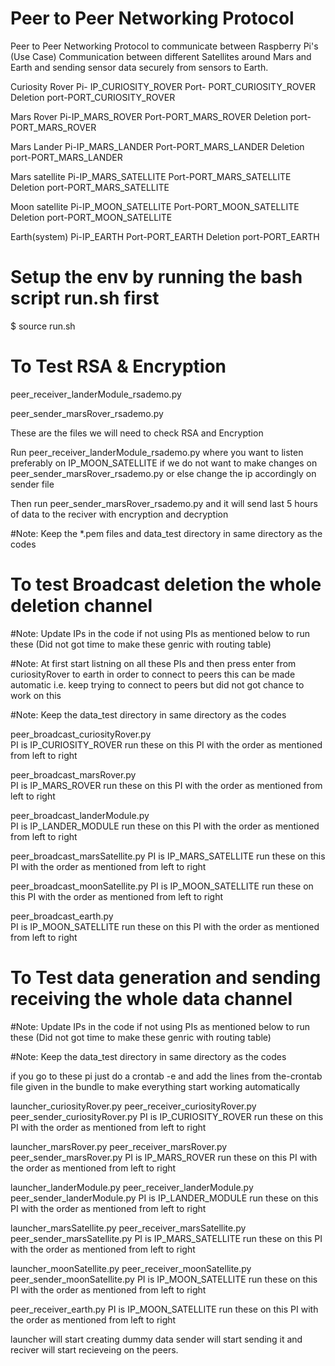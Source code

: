 # Peer to Peer Networking Protocol 

Peer to Peer Networking Protocol to communicate between Raspberry Pi's (Use Case) Communication between different Satellites around Mars and Earth and sending sensor data securely from sensors to Earth.

Curiosity Rover
Pi- IP_CURIOSITY_ROVER 
Port- PORT_CURIOSITY_ROVER
Deletion port-PORT_CURIOSITY_ROVER

Mars Rover
Pi-IP_MARS_ROVER
Port-PORT_MARS_ROVER 
Deletion port-PORT_MARS_ROVER

Mars Lander
Pi-IP_MARS_LANDER
Port-PORT_MARS_LANDER
Deletion port-PORT_MARS_LANDER

Mars satellite
Pi-IP_MARS_SATELLITE
Port-PORT_MARS_SATELLITE
Deletion port-PORT_MARS_SATELLITE

Moon satellite
Pi-IP_MOON_SATELLITE
Port-PORT_MOON_SATELLITE
Deletion port-PORT_MOON_SATELLITE

Earth(system)
Pi-IP_EARTH
Port-PORT_EARTH
Deletion port-PORT_EARTH



# Setup the env by running the bash script run.sh first

$ source run.sh





# To Test RSA & Encryption 

peer_receiver_landerModule_rsademo.py

peer_sender_marsRover_rsademo.py


These are the files we will need to check RSA and Encryption

Run peer_receiver_landerModule_rsademo.py where you want to listen preferably on IP_MOON_SATELLITE if we do not want to make changes on peer_sender_marsRover_rsademo.py or else change the ip accordingly on sender file

Then run peer_sender_marsRover_rsademo.py and it will send last 5 hours of data to the reciver with encryption and decryption

#Note: Keep the *.pem files and data_test directory in same directory as the codes 






# To test Broadcast deletion the whole deletion channel

#Note: Update IPs in the code if not using PIs as mentioned below to run these (Did not got time to make these genric with routing table)

#Note: At first start listning on all these PIs and then press enter from curiosityRover to earth in order to connect to peers this can be made automatic i.e. keep trying to connect to peers but did not got chance to work on this 

#Note: Keep the data_test directory in same directory as the codes 

peer_broadcast_curiosityRover.py  
PI is IP_CURIOSITY_ROVER run these on this PI with the order as mentioned from left to right

peer_broadcast_marsRover.py     
PI is IP_MARS_ROVER run these on this PI with the order as mentioned from left to right

peer_broadcast_landerModule.py  
PI is IP_LANDER_MODULE run these on this PI with the order as mentioned from left to right

peer_broadcast_marsSatellite.py
PI is IP_MARS_SATELLITE run these on this PI with the order as mentioned from left to right

peer_broadcast_moonSatellite.py
PI is IP_MOON_SATELLITE run these on this PI with the order as mentioned from left to right

peer_broadcast_earth.py           
PI is IP_MOON_SATELLITE run these on this PI with the order as mentioned from left to right








# To Test data generation and sending receiving the whole data channel 

#Note: Update IPs in the code if not using PIs as mentioned below to run these (Did not got time to make these genric with routing table)

#Note: Keep the data_test directory in same directory as the codes 

if you go to these pi just do a crontab -e and add the lines from the-crontab file given in the bundle to make everything start working automatically   

launcher_curiosityRover.py peer_receiver_curiosityRover.py  peer_sender_curiosityRover.py 
PI is IP_CURIOSITY_ROVER run these on this PI with the order as mentioned from left to right

launcher_marsRover.py peer_receiver_marsRover.py  peer_sender_marsRover.py 
PI is IP_MARS_ROVER run these on this PI with the order as mentioned from left to right

launcher_landerModule.py peer_receiver_landerModule.py  peer_sender_landerModule.py 
PI is IP_LANDER_MODULE run these on this PI with the order as mentioned from left to right

launcher_marsSatellite.py peer_receiver_marsSatellite.py  peer_sender_marsSatellite.py 
PI is IP_MARS_SATELLITE run these on this PI with the order as mentioned from left to right

launcher_moonSatellite.py peer_receiver_moonSatellite.py  peer_sender_moonSatellite.py 
PI is IP_MOON_SATELLITE run these on this PI with the order as mentioned from left to right

peer_receiver_earth.py 
PI is IP_MOON_SATELLITE run these on this PI with the order as mentioned from left to right

launcher will start creating dummy data sender will start sending it and reciver will start recieveing on the peers.
